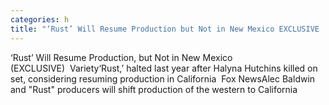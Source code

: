```yaml
---
categories: h
title: "‘Rust’ Will Resume Production but Not in New Mexico EXCLUSIVE  Variety"
---
```

‘Rust’ Will Resume Production, but Not in New Mexico (EXCLUSIVE)&nbsp;&nbsp;Variety‘Rust,’ halted last year after Halyna Hutchins killed on set, considering resuming production in California&nbsp;&nbsp;Fox NewsAlec Baldwin and "Rust" producers will shift production of the western to California&nbsp;